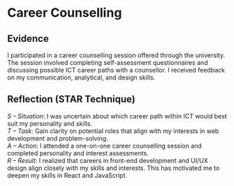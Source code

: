 # Career Counselling

## Evidence
I participated in a career counselling session offered through the university. The session involved completing self-assessment questionnaires and discussing possible ICT career paths with a counsellor. I received feedback on my communication, analytical, and design skills.

## Reflection (STAR Technique)

*S – Situation*: I was uncertain about which career path within ICT would best suit my personality and skills.  
*T – Task*: Gain clarity on potential roles that align with my interests in web development and problem-solving.  
*A – Action*: I attended a one-on-one career counselling session and completed personality and interest assessments.  
*R – Result*: I realized that careers in front-end development and UI/UX design align closely with my skills and interests. This has motivated me to deepen my skills in React and JavaScript.
